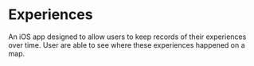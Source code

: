 # Experiences

An iOS app designed to allow users to keep records of their experiences over time. User are able to see where these experiences happened on a map.
